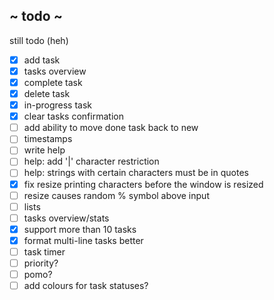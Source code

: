 

 ## ~ todo ~



 still todo (heh)
 - [x] add task
 - [x] tasks overview
 - [x] complete task
 - [x] delete task
 - [x] in-progress task
 - [x] clear tasks confirmation
 - [ ] add ability to move done task back to new
 - [ ] timestamps
 - [ ] write help
 - [ ] help: add '|' character restriction
 - [ ] help: strings with certain characters must be in quotes
 - [x] fix resize printing characters before the window is resized
 - [ ] resize causes random % symbol above input
 - [ ] lists
 - [ ] tasks overview/stats
 - [x] support more than 10 tasks
 - [x] format multi-line tasks better
 - [ ] task timer
 - [ ] priority?
 - [ ] pomo?
 - [ ] add colours for task statuses?
